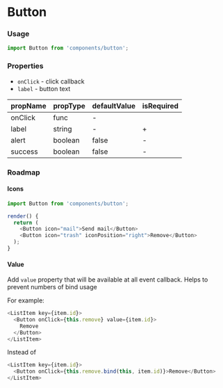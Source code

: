 # Button

### Usage

```js
import Button from 'components/button';
```

<!-- STORY -->

### Properties

* `onClick` - click callback
* `label` - button text

| propName | propType | defaultValue | isRequired |
| -------- | -------- | ------------ | ---------- |
| onClick  | func     | -            |            |
| label    | string   | -            | +          |
| alert    | boolean  | false        | -          |
| success  | boolean  | false        | -          |

### Roadmap

#### Icons

```js
import Button from 'components/button';

render() {
  return (
    <Button icon="mail">Send mail</Button>
    <Button icon="trash" iconPosition="right">Remove</Button>
  );
}
```

#### Value

Add `value` property that will be available at all event callback. Helps to prevent numbers of bind usage

For example:

```js
<ListItem key={item.id}>
  <Button onClick={this.remove} value={item.id}>
    Remove
  </Button>
</ListItem>
```

Instead of

```js
<ListItem key={item.id}>
  <Button onClick={this.remove.bind(this, item.id)}>Remove</Button>
</ListItem>
```
